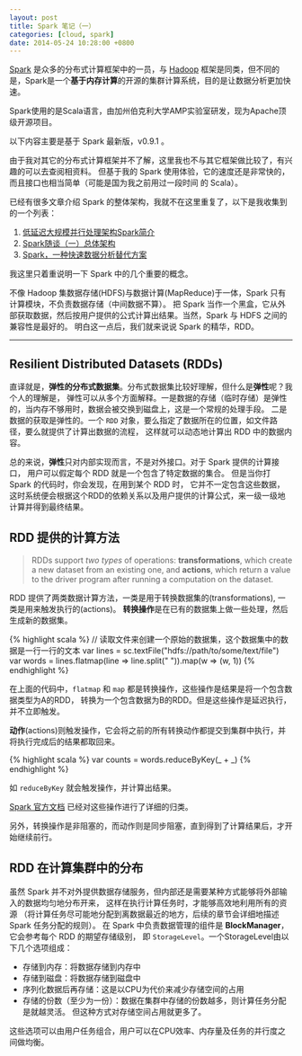 ```yaml
---
layout: post
title: Spark 笔记（一）
categories: [cloud, spark]
date: 2014-05-24 10:28:00 +0800
---
```


[Spark](http://spark.apache.org/) 是众多的分布式计算框架中的一员，与 [Hadoop](http://hadoop.apache.org/) 
框架是同类，但不同的是，Spark是一个**基于内存计算**的开源的集群计算系统，目的是让数据分析更加快速。

Spark使用的是Scala语言，由加州伯克利大学AMP实验室研发，现为Apache顶级开源项目。

以下内容主要是基于 Spark 最新版，v0.9.1 。

<!--more-->

由于我对其它的分布式计算框架并不了解，这里我也不与其它框架做比较了，有兴趣的可以去查阅相资料。
但基于我的 Spark 使用体验，它的速度还是非常快的，而且接口也相当简单（可能是国为我之前用过一段时间
的 Scala）。

已经有很多文章介绍 Spark 的整体架构，我就不在这里重复了，以下是我收集到的一个列表：

1. [低延迟大规模并行处理架构Spark简介](http://www.searchdatabase.com.cn/showcontent_79727.htm)
2. [Spark随谈（一）总体架构](http://www.kankanews.com/ICkengine/archives/25556.shtml)
3. [Spark，一种快速数据分析替代方案](http://www.ibm.com/developerworks/cn/opensource/os-spark/)

我这里只着重说明一下 Spark 中的几个重要的概念。

不像 Hadoop 集数据存储(HDFS)与数据计算(MapReduce)于一体，Spark 只有计算模块，不负责数据存储（中间数据不算）。
把 Spark 当作一个黑盒，它从外部获取数据，然后按用户提供的公式计算出结果。当然，Spark 与 HDFS 之间的兼容性是最好的。
明白这一点后，我们就来说说 Spark 的精华，RDD。

--------

## Resilient Distributed Datasets (RDDs)

直译就是，**弹性的分布式数据集**。分布式数据集比较好理解，但什么是**弹性**呢？我个人的理解是，
弹性可以从多个方面解释。一是数据的存储（临时存储）是弹性的，当内存不够用时，数据会被交换到磁盘上，这是一个常规的处理手段。
二是数据的获取是弹性的。一个 `RDD` 对象，要么指定了数据所在的位置，如文件路径，要么就提供了计算出数据的流程，
这样就可以动态地计算出 RDD 中的数据内容。

总的来说，**弹性**只对内部实现而言，不是对外接口。对于 Spark 提供的计算接口，
用户可以假定每个 RDD 就是一个包含了特定数据的集合。 但是当你打 Spark 的代码时，你会发现，在用到某个 RDD 时，
它并不一定包含这些数据， 这时系统便会根据这个RDD的依赖关系以及用户提供的计算公式，来一级一级地计算并得到最终结果。

## RDD 提供的计算方法

> RDDs support *two types* of operations: 
> **transformations**, which create a new dataset from an existing one, and 
> **actions**, which return a value to the driver program after running a computation on the dataset. 

RDD 提供了两类数据计算方法，一类是用于转换数据集的(transformations), 一类是用来触发执行的(actions)。
**转换操作**是在已有的数据集上做一些处理，然后生成新的数据集。

{% highlight scala %}
// 读取文件来创建一个原始的数据集，这个数据集中的数据是一行一行的文本
var lines = sc.textFile("hdfs://path/to/some/text/file") 
var words = lines.flatmap(line => line.split(" ")).map(w => (w, 1))
{% endhighlight %}

在上面的代码中，`flatmap` 和 `map` 都是转换操作，这些操作是结果是将一个包含数据类型为A的RDD，
转换为一个包含数据为B的RDD。但是这些操作是延迟执行，并不立即触发。

**动作**(actions)则触发操作，它会将之前的所有转换动作都提交到集群中执行，并将执行完成后的结果都取回来。

{% highlight scala %}
var counts = words.reduceByKey(_ + _)
{% endhighlight %}

如 `reduceByKey` 就会触发操作，并计算出结果。

[Spark 官方文档](http://spark.apache.org/docs/latest/scala-programming-guide.html#rdd-operations) 
已经对这些操作进行了详细的归类。

另外，转换操作是非阻塞的，而动作则是同步阻塞，直到得到了计算结果后，才开始继续前行。

## RDD 在计算集群中的分布

虽然 Spark 并不对外提供数据存储服务，但内部还是需要某种方式能够将外部输入的数据均匀地分布开来，
这样在执行计算任务时，才能够高效地利用所有的资源
（将计算任务尽可能地分配到离数据最近的地方，后续的章节会详细地描述 Spark 任务分配的规则）。
在 Spark 中负责数据管理的组件是 **BlockManager**，它会参考每个 RDD 的期望存储级别，
即 `StorageLevel`。一个StorageLevel由以下几个选项组成：

* 存储到内存：将数据存储到内存中
* 存储到磁盘：将数据存储到磁盘中
* 序列化数据后再存储：这是以CPU为代价来减少存储空间的占用
* 存储的份数（至少为一份）：数据在集群中存储的份数越多，则计算任务分配是就越灵活。
  但这种方式对存储空间占用就更多了。

这些选项可以由用户任务组合，用户可以在CPU效率、内存量及任务的并行度之间做均衡。

